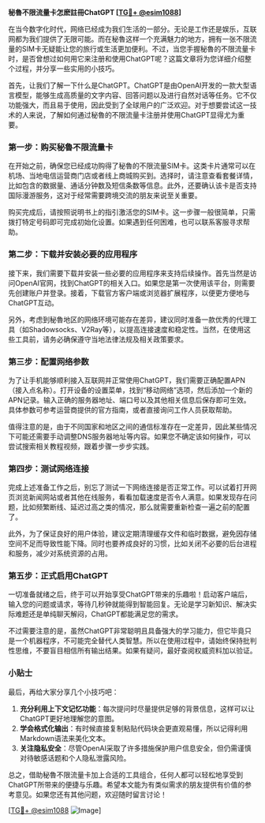 **秘魯不限流量卡怎麽註冊ChatGPT [[TG💪+ @esim1088](https://t.me/s/esim1088)]**

在当今数字化时代，网络已经成为我们生活的一部分。无论是工作还是娱乐，互联网都为我们提供了无限可能。而在秘魯这样一个充满魅力的地方，拥有一张不限流量的SIM卡无疑能让您的旅行或生活更加便利。不过，当您手握秘魯的不限流量卡时，是否曾想过如何用它来注册和使用ChatGPT呢？这篇文章将为您详细介绍整个过程，并分享一些实用的小技巧。

首先，让我们了解一下什么是ChatGPT。ChatGPT是由OpenAI开发的一款大型语言模型，能够生成高质量的文字内容、回答问题以及进行自然对话等任务。它不仅功能强大，而且易于使用，因此受到了全球用户的广泛欢迎。对于想要尝试这一技术的人来说，了解如何通过秘魯的不限流量卡注册并使用ChatGPT显得尤为重要。

### 第一步：购买秘魯不限流量卡

在开始之前，确保您已经成功购得了秘魯的不限流量SIM卡。这类卡片通常可以在机场、当地电信运营商门店或者线上商城购买到。选择时，请注意查看套餐详情，比如包含的数据量、通话分钟数及短信条数等信息。此外，还要确认该卡是否支持国际漫游服务，这对于经常需要跨境交流的朋友来说至关重要。

购买完成后，请按照说明书上的指引激活您的SIM卡。这一步骤一般很简单，只需拨打特定号码即可完成初始化设置。如果遇到任何困难，也可以联系客服寻求帮助。

### 第二步：下载并安装必要的应用程序

接下来，我们需要下载并安装一些必要的应用程序来支持后续操作。首先当然是访问OpenAI官网，找到ChatGPT的相关入口。如果您是第一次使用该平台，则需要先创建账户并登录。接着，下载官方客户端或浏览器扩展程序，以便更方便地与ChatGPT互动。

另外，考虑到秘魯地区的网络环境可能存在差异，建议同时准备一款优秀的代理工具（如Shadowsocks、V2Ray等），以提高连接速度和稳定性。当然，在使用这些工具前，请务必确保遵守当地法律法规及相关政策要求。

### 第三步：配置网络参数

为了让手机能够顺利接入互联网并正常使用ChatGPT，我们需要正确配置APN（接入点名称）。打开设备的设置菜单，找到“移动网络”选项，然后添加一个新的APN记录。输入正确的服务器地址、端口号以及其他相关信息后保存即可生效。具体参数可参考运营商提供的官方指南，或者直接询问工作人员获取帮助。

值得注意的是，由于不同国家和地区之间的通信标准存在一定差异，因此某些情况下可能还需要手动调整DNS服务器地址等内容。如果您不确定该如何操作，可以尝试搜索相关教程视频，跟着步骤一步步实践。

### 第四步：测试网络连接

完成上述准备工作之后，别忘了测试一下网络连接是否正常工作。可以试着打开网页浏览新闻网站或者其他在线服务，看看加载速度是否令人满意。如果发现存在问题，比如频繁断线、延迟过高之类的情况，那么就需要重新检查一遍之前的配置了。

此外，为了保证良好的用户体验，建议定期清理缓存文件和临时数据，避免因存储空间不足而导致性能下降。同时也要养成良好的习惯，比如关闭不必要的后台进程和服务，减少对系统资源的占用。

### 第五步：正式启用ChatGPT

一切准备就绪之后，终于可以开始享受ChatGPT带来的乐趣啦！启动客户端后，输入您的问题或请求，等待几秒钟就能得到智能回复。无论是学习新知识、解决实际难题还是单纯聊天解闷，ChatGPT都能满足您的需求。

不过需要注意的是，虽然ChatGPT非常聪明且具备强大的学习能力，但它毕竟只是一个机器程序，不可能完全替代人类智慧。所以在使用过程中，请始终保持批判性思维，不要盲目相信所有输出结果。如果有疑问，最好查阅权威资料加以验证。

### 小贴士

最后，再给大家分享几个小技巧吧：

1. **充分利用上下文记忆功能**：每次提问时尽量提供足够的背景信息，这样可以让ChatGPT更好地理解您的意图。
2. **学会格式化输出**：有时候直接复制粘贴代码块会更直观易懂，所以记得利用Markdown语法来美化文本。
3. **关注隐私安全**：尽管OpenAI采取了许多措施保护用户信息安全，但仍需谨慎对待敏感话题和个人隐私泄露风险。

总之，借助秘魯不限流量卡加上合适的工具组合，任何人都可以轻松地享受到ChatGPT所带来的便捷与乐趣。希望本文能为有类似需求的朋友提供有价值的参考意见。如果您还有其他问题，欢迎随时留言讨论！

[[TG💪+ @esim1088](https://t.me/s/esim1088) ![Image](https://i.postimg.cc/4NQfJmqS/Snipaste-2025-05-13-00-14-12.png)]